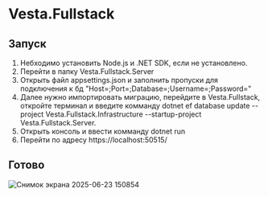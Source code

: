 # Vesta.Fullstack
## Запуск
1) Небходимо установить Node.js и .NET SDK, если не установлено.
2) Перейти в папку Vesta.Fullstack.Server
3) Открыть файл appsettings.json и заполнить пропуски для подключения к бд "Host=;Port=;Database=;Username=;Password="
4) Далее нужно импортировать миграцию, перейдите в Vesta.Fullstack, откройте терминал и введите комманду dotnet ef database update --project Vesta.Fullstack.Infrastructure --startup-project Vesta.Fullstack.Server.
5) Открыть консоль и ввести комманду dotnet run
6) Перейти по адресу https://localhost:50515/
## Готово
![Снимок экрана 2025-06-23 150854](https://github.com/user-attachments/assets/92c171ce-ae1f-42a5-a4dc-4bf0de5504bc)
